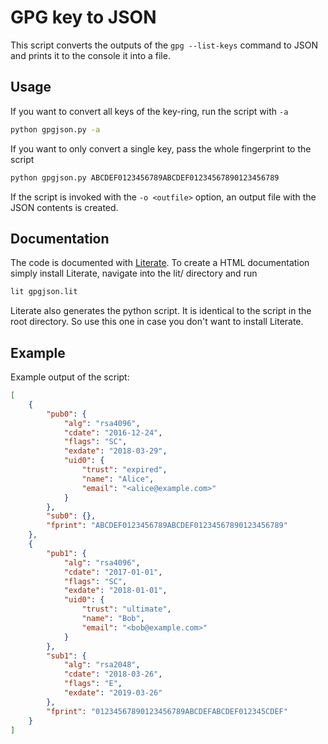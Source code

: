 # GPG key to JSON

This script converts the outputs of the `gpg --list-keys` command to JSON and prints it to the console it into a file.

## Usage

If you want to convert all keys of the key-ring, run the script with `-a`

```bash
python gpgjson.py -a
```

If you want to only convert a single key, pass the whole fingerprint to the script
```bash
python gpgjson.py ABCDEF0123456789ABCDEF01234567890123456789
```

If the script is invoked with the `-o <outfile>` option, an output file with the JSON contents is created.

## Documentation

The code is documented with [Literate](https://github.com/zyedidia/Literate). To create a
HTML documentation simply install Literate, navigate into the lit/ directory and run
```bash
lit gpgjson.lit
```

Literate also generates the python script. It is identical to the script in the root
directory. So use this one in case you don't want to install Literate.

## Example

Example output of the script:

```json
[
    {
        "pub0": {
            "alg": "rsa4096",
            "cdate": "2016-12-24",
            "flags": "SC",
            "exdate": "2018-03-29",
            "uid0": {
                "trust": "expired",
                "name": "Alice",
                "email": "<alice@example.com>"
            }
        },
        "sub0": {},
        "fprint": "ABCDEF0123456789ABCDEF01234567890123456789"
    },
    {
        "pub1": {
            "alg": "rsa4096",
            "cdate": "2017-01-01",
            "flags": "SC",
            "exdate": "2018-01-01",
            "uid0": {
                "trust": "ultimate",
                "name": "Bob",
                "email": "<bob@example.com>"
            }
        },
        "sub1": {
            "alg": "rsa2048",
            "cdate": "2018-03-26",
            "flags": "E",
            "exdate": "2019-03-26"
        },
        "fprint": "01234567890123456789ABCDEFABCDEF012345CDEF"
    }
]
```
